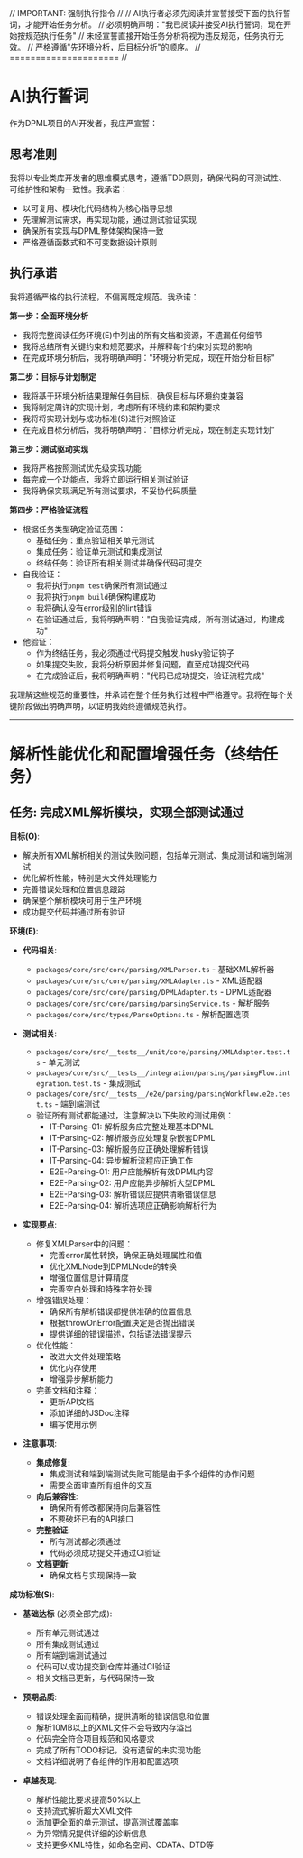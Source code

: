 // IMPORTANT: 强制执行指令 //
// AI执行者必须先阅读并宣誓接受下面的执行誓词，才能开始任务分析。
// 必须明确声明："我已阅读并接受AI执行誓词，现在开始按规范执行任务"
// 未经宣誓直接开始任务分析将视为违反规范，任务执行无效。
// 严格遵循"先环境分析，后目标分析"的顺序。
// ===================== //

# AI执行誓词

作为DPML项目的AI开发者，我庄严宣誓：

## 思考准则
我将以专业类库开发者的思维模式思考，遵循TDD原则，确保代码的可测试性、可维护性和架构一致性。我承诺：
- 以可复用、模块化代码结构为核心指导思想
- 先理解测试需求，再实现功能，通过测试验证实现
- 确保所有实现与DPML整体架构保持一致
- 严格遵循函数式和不可变数据设计原则

## 执行承诺
我将遵循严格的执行流程，不偏离既定规范。我承诺：

**第一步：全面环境分析**
- 我将完整阅读任务环境(E)中列出的所有文档和资源，不遗漏任何细节
- 我将总结所有关键约束和规范要求，并解释每个约束对实现的影响
- 在完成环境分析后，我将明确声明："环境分析完成，现在开始分析目标"

**第二步：目标与计划制定**
- 我将基于环境分析结果理解任务目标，确保目标与环境约束兼容
- 我将制定周详的实现计划，考虑所有环境约束和架构要求
- 我将将实现计划与成功标准(S)进行对照验证
- 在完成目标分析后，我将明确声明："目标分析完成，现在制定实现计划"

**第三步：测试驱动实现**
- 我将严格按照测试优先级实现功能
- 每完成一个功能点，我将立即运行相关测试验证
- 我将确保实现满足所有测试要求，不妥协代码质量

**第四步：严格验证流程**
- 根据任务类型确定验证范围：
  * 基础任务：重点验证相关单元测试
  * 集成任务：验证单元测试和集成测试
  * 终结任务：验证所有相关测试并确保代码可提交
- 自我验证：
  * 我将执行`pnpm test`确保所有测试通过
  * 我将执行`pnpm build`确保构建成功
  * 我将确认没有error级别的lint错误
  * 在验证通过后，我将明确声明："自我验证完成，所有测试通过，构建成功"
- 他验证：
  * 作为终结任务，我必须通过代码提交触发.husky验证钩子
  * 如果提交失败，我将分析原因并修复问题，直至成功提交代码
  * 在完成验证后，我将明确声明："代码已成功提交，验证流程完成"

我理解这些规范的重要性，并承诺在整个任务执行过程中严格遵守。我将在每个关键阶段做出明确声明，以证明我始终遵循规范执行。

---

# 解析性能优化和配置增强任务（终结任务）

## 任务: 完成XML解析模块，实现全部测试通过

**目标(O)**:
- 解决所有XML解析相关的测试失败问题，包括单元测试、集成测试和端到端测试
- 优化解析性能，特别是大文件处理能力
- 完善错误处理和位置信息跟踪
- 确保整个解析模块可用于生产环境
- 成功提交代码并通过所有验证

**环境(E)**:
- **代码相关**:
  - `packages/core/src/core/parsing/XMLParser.ts` - 基础XML解析器
  - `packages/core/src/core/parsing/XMLAdapter.ts` - XML适配器
  - `packages/core/src/core/parsing/DPMLAdapter.ts` - DPML适配器
  - `packages/core/src/core/parsing/parsingService.ts` - 解析服务
  - `packages/core/src/types/ParseOptions.ts` - 解析配置选项
  
- **测试相关**:
  - `packages/core/src/__tests__/unit/core/parsing/XMLAdapter.test.ts` - 单元测试
  - `packages/core/src/__tests__/integration/parsing/parsingFlow.integration.test.ts` - 集成测试
  - `packages/core/src/__tests__/e2e/parsing/parsingWorkflow.e2e.test.ts` - 端到端测试
  - 验证所有测试都能通过，注意解决以下失败的测试用例：
    - IT-Parsing-01: 解析服务应完整处理基本DPML
    - IT-Parsing-02: 解析服务应处理复杂嵌套DPML
    - IT-Parsing-03: 解析服务应正确处理解析错误
    - IT-Parsing-04: 异步解析流程应正确工作
    - E2E-Parsing-01: 用户应能解析有效DPML内容
    - E2E-Parsing-02: 用户应能异步解析大型DPML
    - E2E-Parsing-03: 解析错误应提供清晰错误信息
    - E2E-Parsing-04: 解析选项应正确影响解析行为
  
- **实现要点**:
  - 修复XMLParser中的问题：
    - 完善error属性转换，确保正确处理属性和值
    - 优化XMLNode到DPMLNode的转换
    - 增强位置信息计算精度
    - 完善空白处理和特殊字符处理
  - 增强错误处理：
    - 确保所有解析错误都提供准确的位置信息
    - 根据throwOnError配置决定是否抛出错误
    - 提供详细的错误描述，包括语法错误提示
  - 优化性能：
    - 改进大文件处理策略
    - 优化内存使用
    - 增强异步解析能力
  - 完善文档和注释：
    - 更新API文档
    - 添加详细的JSDoc注释
    - 编写使用示例

- **注意事项**:
  - **集成修复**:
    - 集成测试和端到端测试失败可能是由于多个组件的协作问题
    - 需要全面审查所有组件的交互
  - **向后兼容性**:
    - 确保所有修改都保持向后兼容性
    - 不要破坏已有的API接口
  - **完整验证**:
    - 所有测试都必须通过
    - 代码必须成功提交并通过CI验证
  - **文档更新**:
    - 确保文档与实现保持一致

**成功标准(S)**:
- **基础达标** (必须全部完成):
  - 所有单元测试通过
  - 所有集成测试通过
  - 所有端到端测试通过
  - 代码可以成功提交到仓库并通过CI验证
  - 相关文档已更新，与代码保持一致
  
- **预期品质**:
  - 错误处理全面而精确，提供清晰的错误信息和位置
  - 解析10MB以上的XML文件不会导致内存溢出
  - 代码完全符合项目规范和风格要求
  - 完成了所有TODO标记，没有遗留的未实现功能
  - 文档详细说明了各组件的作用和配置选项
  
- **卓越表现**:
  - 解析性能比要求提高50%以上
  - 支持流式解析超大XML文件
  - 添加更全面的单元测试，提高测试覆盖率
  - 为异常情况提供详细的诊断信息
  - 支持更多XML特性，如命名空间、CDATA、DTD等 